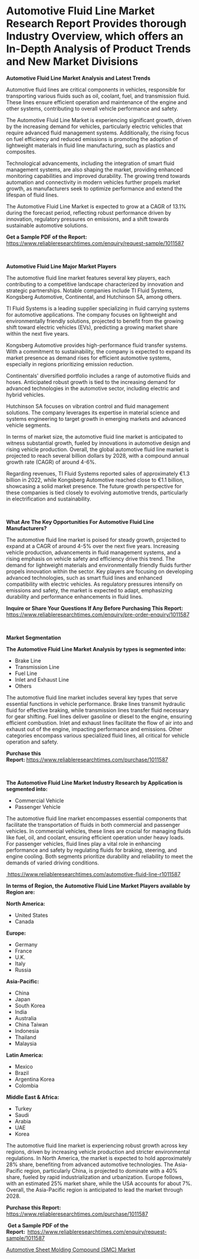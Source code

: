 <p><h1>Automotive Fluid Line Market Research Report Provides thorough Industry Overview, which offers an In-Depth Analysis of Product Trends and New Market Divisions</h1></p><p><strong>Automotive Fluid Line Market Analysis and Latest Trends</strong></p>
<p><p>Automotive fluid lines are critical components in vehicles, responsible for transporting various fluids such as oil, coolant, fuel, and transmission fluid. These lines ensure efficient operation and maintenance of the engine and other systems, contributing to overall vehicle performance and safety. </p><p>The Automotive Fluid Line Market is experiencing significant growth, driven by the increasing demand for vehicles, particularly electric vehicles that require advanced fluid management systems. Additionally, the rising focus on fuel efficiency and reduced emissions is promoting the adoption of lightweight materials in fluid line manufacturing, such as plastics and composites.</p><p>Technological advancements, including the integration of smart fluid management systems, are also shaping the market, providing enhanced monitoring capabilities and improved durability. The growing trend towards automation and connectivity in modern vehicles further propels market growth, as manufacturers seek to optimize performance and extend the lifespan of fluid lines.</p><p>The Automotive Fluid Line Market is expected to grow at a CAGR of 13.1% during the forecast period, reflecting robust performance driven by innovation, regulatory pressures on emissions, and a shift towards sustainable automotive solutions.</p></p>
<p><strong>Get a Sample PDF of the Report:&nbsp;</strong> <a href="https://www.reliableresearchtimes.com/enquiry/request-sample/1011587?utm_campaign=3363&utm_medium=2&utm_source=Github&utm_content=ia&utm_term=31032025&utm_id=automotive-fluid-line">https://www.reliableresearchtimes.com/enquiry/request-sample/1011587</a></p>
<p>&nbsp;</p>
<p><strong>Automotive Fluid Line Major Market Players</strong></p>
<p><p>The automotive fluid line market features several key players, each contributing to a competitive landscape characterized by innovation and strategic partnerships. Notable companies include TI Fluid Systems, Kongsberg Automotive, Continental, and Hutchinson SA, among others.</p><p>TI Fluid Systems is a leading supplier specializing in fluid carrying systems for automotive applications. The company focuses on lightweight and environmentally friendly solutions, projected to benefit from the growing shift toward electric vehicles (EVs), predicting a growing market share within the next five years.</p><p>Kongsberg Automotive provides high-performance fluid transfer systems. With a commitment to sustainability, the company is expected to expand its market presence as demand rises for efficient automotive systems, especially in regions prioritizing emission reduction.</p><p>Continentals' diversified portfolio includes a range of automotive fluids and hoses. Anticipated robust growth is tied to the increasing demand for advanced technologies in the automotive sector, including electric and hybrid vehicles.</p><p>Hutchinson SA focuses on vibration control and fluid management solutions. The company leverages its expertise in material science and systems engineering to target growth in emerging markets and advanced vehicle segments.</p><p>In terms of market size, the automotive fluid line market is anticipated to witness substantial growth, fueled by innovations in automotive design and rising vehicle production. Overall, the global automotive fluid line market is projected to reach several billion dollars by 2028, with a compound annual growth rate (CAGR) of around 4-6%.</p><p>Regarding revenues, TI Fluid Systems reported sales of approximately €1.3 billion in 2022, while Kongsberg Automotive reached close to €1.1 billion, showcasing a solid market presence. The future growth perspective for these companies is tied closely to evolving automotive trends, particularly in electrification and sustainability.</p></p>
<p>&nbsp;</p>
<p><strong>What Are The Key Opportunities For Automotive Fluid Line Manufacturers?</strong></p>
<p><p>The automotive fluid line market is poised for steady growth, projected to expand at a CAGR of around 4-5% over the next five years. Increasing vehicle production, advancements in fluid management systems, and a rising emphasis on vehicle safety and efficiency drive this trend. The demand for lightweight materials and environmentally friendly fluids further propels innovation within the sector. Key players are focusing on developing advanced technologies, such as smart fluid lines and enhanced compatibility with electric vehicles. As regulatory pressures intensify on emissions and safety, the market is expected to adapt, emphasizing durability and performance enhancements in fluid lines.</p></p>
<p><strong>Inquire or Share Your Questions If Any Before Purchasing This Report:</strong> <a href="https://www.reliableresearchtimes.com/enquiry/pre-order-enquiry/1011587?utm_campaign=3363&utm_medium=2&utm_source=Github&utm_content=ia&utm_term=31032025&utm_id=automotive-fluid-line">https://www.reliableresearchtimes.com/enquiry/pre-order-enquiry/1011587</a></p>
<p>&nbsp;</p>
<p><strong>Market Segmentation</strong></p>
<p><strong>The Automotive Fluid Line Market Analysis by types is segmented into:</strong></p>
<p><ul><li>Brake Line</li><li>Transmission Line</li><li>Fuel Line</li><li>Inlet and Exhaust Line</li><li>Others</li></ul></p>
<p><p>The automotive fluid line market includes several key types that serve essential functions in vehicle performance. Brake lines transmit hydraulic fluid for effective braking, while transmission lines transfer fluid necessary for gear shifting. Fuel lines deliver gasoline or diesel to the engine, ensuring efficient combustion. Inlet and exhaust lines facilitate the flow of air into and exhaust out of the engine, impacting performance and emissions. Other categories encompass various specialized fluid lines, all critical for vehicle operation and safety.</p></p>
<p><strong>Purchase this Report:&nbsp;</strong><a href="https://www.reliableresearchtimes.com/purchase/1011587?utm_campaign=3363&utm_medium=2&utm_source=Github&utm_content=ia&utm_term=31032025&utm_id=automotive-fluid-line">https://www.reliableresearchtimes.com/purchase/1011587</a></p>
<p>&nbsp;</p>
<p><strong>The Automotive Fluid Line Market Industry Research by Application is segmented into:</strong></p>
<p><ul><li>Commercial Vehicle</li><li>Passenger Vehicle</li></ul></p>
<p><p>The automotive fluid line market encompasses essential components that facilitate the transportation of fluids in both commercial and passenger vehicles. In commercial vehicles, these lines are crucial for managing fluids like fuel, oil, and coolant, ensuring efficient operation under heavy loads. For passenger vehicles, fluid lines play a vital role in enhancing performance and safety by regulating fluids for braking, steering, and engine cooling. Both segments prioritize durability and reliability to meet the demands of varied driving conditions.</p></p>
<p><a href="https://www.reliableresearchtimes.com/automotive-fluid-line-r1011587?utm_campaign=3363&utm_medium=2&utm_source=Github&utm_content=ia&utm_term=31032025&utm_id=automotive-fluid-line">&nbsp;https://www.reliableresearchtimes.com/automotive-fluid-line-r1011587</a></p>
<p><strong>In terms of Region, the Automotive Fluid Line Market Players available by Region are:</strong></p>
<p>
    <p> <strong> North America: </strong>
        <ul>
            <li>United States</li>
            <li>Canada</li>
        </ul>
        </p> 
    <p> <strong> Europe: </strong>
        <ul>
            <li>Germany</li>
            <li>France</li>
            <li>U.K.</li>
            <li>Italy</li>
            <li>Russia</li>
        </ul>
        </p> 
    <p> <strong> Asia-Pacific: </strong>
        <ul>
            <li>China</li>
            <li>Japan</li>
            <li>South Korea</li>
            <li>India</li>
            <li>Australia</li>
            <li>China Taiwan</li>
            <li>Indonesia</li>
            <li>Thailand</li>
            <li>Malaysia</li>
        </ul>
        </p> 
    <p> <strong> Latin America: </strong>
        <ul>
            <li>Mexico</li>
            <li>Brazil</li>
            <li>Argentina Korea</li>
            <li>Colombia</li>
        </ul>
        </p> 
    <p> <strong> Middle East & Africa: </strong>
        <ul>
            <li>Turkey</li>
            <li>Saudi</li>
            <li>Arabia</li>
            <li>UAE</li>
            <li>Korea</li>
        </ul>
    </p>
    </p>
<p><p>The automotive fluid line market is experiencing robust growth across key regions, driven by increasing vehicle production and stricter environmental regulations. In North America, the market is expected to hold approximately 28% share, benefiting from advanced automotive technologies. The Asia-Pacific region, particularly China, is projected to dominate with a 40% share, fueled by rapid industrialization and urbanization. Europe follows, with an estimated 25% market share, while the USA accounts for about 7%. Overall, the Asia-Pacific region is anticipated to lead the market through 2028.</p></p>
<p><strong>Purchase this Report: </strong><a href="https://www.reliableresearchtimes.com/purchase/1011587?utm_campaign=3363&utm_medium=2&utm_source=Github&utm_content=ia&utm_term=31032025&utm_id=automotive-fluid-line">https://www.reliableresearchtimes.com/purchase/1011587</a></p>
<p>&nbsp;<strong>Get a Sample PDF of the Report:&nbsp;&nbsp;</strong><a href="https://www.reliableresearchtimes.com/enquiry/request-sample/1011587?utm_campaign=3363&utm_medium=2&utm_source=Github&utm_content=ia&utm_term=31032025&utm_id=automotive-fluid-line">https://www.reliableresearchtimes.com/enquiry/request-sample/1011587</a></p>
<p><strong></strong></p>
<p><p><a href="https://github.com/daleogrando/Market-Research-Report-List-1/blob/main/automotive-sheet-molding-compound-smc-market.md?utm_campaign=3363&utm_medium=2&utm_source=Github&utm_content=ia&utm_term=31032025&utm_id=automotive-fluid-line">Automotive Sheet Molding Compound (SMC) Market</a></p></p>
